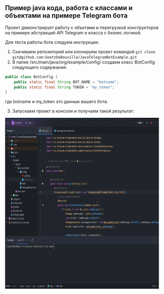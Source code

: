 ## Пример java кода, работа с классами и объектами на примере Telegram бота

Проект демонстрирует работу с объктами и перегрузкой конструкторов на примере абстракций API Telegram  и класса с бизнес логикой.

Для теста работы бота следуем инструкции:
1. Скачиваем репозиторий или клонируем проект командой `git clone git@github.com:GoetzDeBouville/JavaTelegramBotExample.git`
2. В папке /src/main/java/org/example/config/ создаем класс BotConfig следующего содержания:
```java
public class BotConfig {
    public static final String BOT_NAME = "botname";
    public static final String TOKEN = "my_token";
}
```
где botname и my_token это данные вашего бота.

3. Запускаем проект в консоли и получаем такой результат:
<img src="./screencast/screencast.gif" width="800" height="559"> 
